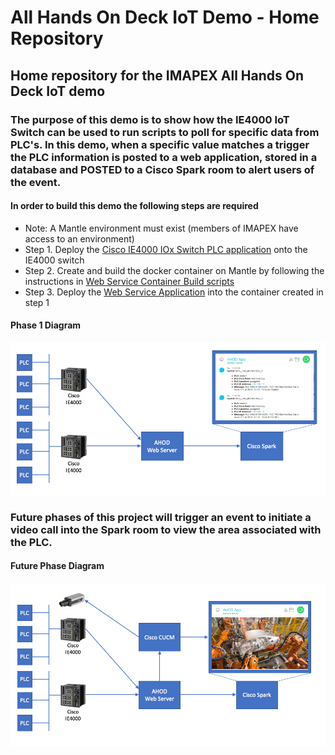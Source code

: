 # All Hands On Deck IoT Demo - Home Repository
## Home repository for the IMAPEX All Hands On Deck IoT demo

### The purpose of this demo is to show how the IE4000 IoT Switch can be used to run scripts to poll for specific data from PLC's. In this demo, when a specific value matches a trigger the PLC information is posted to a web application, stored in a database and POSTED to a Cisco Spark room to alert users of the event.

#### In order to build this demo the following steps are required
* Note: A Mantle environment must exist (members of IMAPEX have access to an environment)
* Step 1. Deploy the [Cisco IE4000 IOx Switch PLC application](https://github.com/imapex/ahod_PLC_IOX) onto the IE4000 switch
* Step 2. Create and build the docker container on Mantle by following the instructions in [Web Service Container Build scripts](https://github.com/imapex/ahod_websvc)
* Step 3. Deploy the [Web Service Application](https://github.com/imapex/ahod_webapp) into the container created in step 1


#### Phase 1 Diagram

![Diagram](images/AHOD_Overview-Phase1.png) 

### Future phases of this project will trigger an event to initiate a video call into the Spark room to view the area associated with the PLC.

#### Future Phase Diagram

![Diagram](images/AHOD_Overview-Phase-2.png) 
